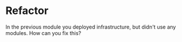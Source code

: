 # Refactor

In the previous module you deployed infrastructure, but didn't use any modules.  How can you fix this?

